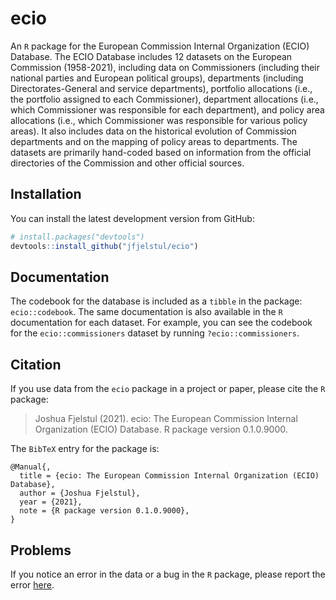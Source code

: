 # ecio

An `R` package for the European Commission Internal Organization (ECIO) Database. The ECIO Database includes 12 datasets on the European Commission (1958-2021), including data on Commissioners (including their national parties and European political groups), departments (including Directorates-General and service departments), portfolio allocations (i.e., the portfolio assigned to each Commissioner), department allocations (i.e., which Commissioner was responsible for each department), and policy area allocations (i.e., which Commissioner was responsible for various policy areas). It also includes data on the historical evolution of Commission departments and on the mapping of policy areas to departments. The datasets are primarily hand-coded based on information from the official directories of the Commission and other official sources. 

## Installation

You can install the latest development version from GitHub:

```r
# install.packages("devtools")
devtools::install_github("jfjelstul/ecio")
```

## Documentation

The codebook for the database is included as a `tibble` in the package: `ecio::codebook`. The same documentation is also available in the `R` documentation for each dataset. For example, you can see the codebook for the `ecio::commissioners` dataset by running `?ecio::commissioners`.

## Citation

If you use data from the `ecio` package in a project or paper, please cite the `R` package:

> Joshua Fjelstul (2021). ecio: The European Commission Internal Organization (ECIO) Database. R package version 0.1.0.9000.

The `BibTeX` entry for the package is:

```
@Manual{,
  title = {ecio: The European Commission Internal Organization (ECIO) Database},
  author = {Joshua Fjelstul},
  year = {2021},
  note = {R package version 0.1.0.9000},
}
```

## Problems

If you notice an error in the data or a bug in the `R` package, please report the error [here](https://github.com/jfjelstul/ecio/issues).
